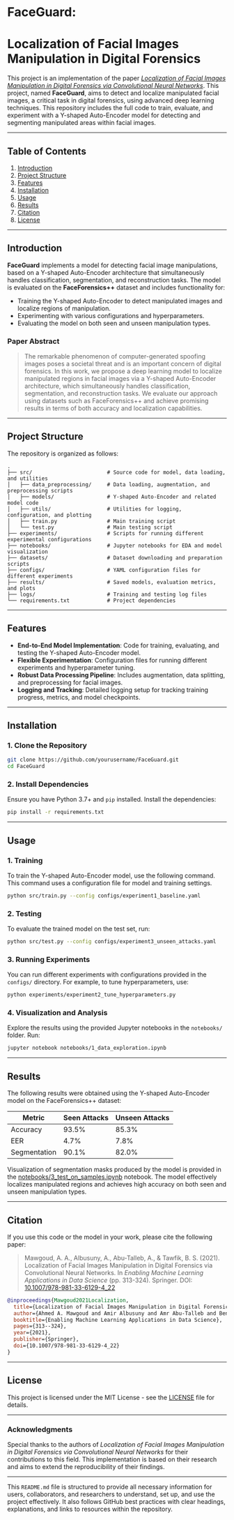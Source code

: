 # FaceGuard:
# Localization of Facial Images Manipulation in Digital Forensics

This project is an implementation of the paper *[Localization of Facial Images Manipulation in Digital Forensics via Convolutional Neural Networks](https://link.springer.com/chapter/10.1007/978-981-33-6129-4_22)*. This project, named **FaceGuard**, aims to detect and localize manipulated facial images, a critical task in digital forensics, using advanced deep learning techniques. This repository includes the full code to train, evaluate, and experiment with a Y-shaped Auto-Encoder model for detecting and segmenting manipulated areas within facial images.

---

## Table of Contents

1. [Introduction](#introduction)
2. [Project Structure](#project-structure)
3. [Features](#features)
4. [Installation](#installation)
5. [Usage](#usage)
6. [Results](#results)
7. [Citation](#citation)
8. [License](#license)

---

## Introduction

**FaceGuard** implements a model for detecting facial image manipulations, based on a Y-shaped Auto-Encoder architecture that simultaneously handles classification, segmentation, and reconstruction tasks. The model is evaluated on the **FaceForensics++** dataset and includes functionality for:
- Training the Y-shaped Auto-Encoder to detect manipulated images and localize regions of manipulation.
- Experimenting with various configurations and hyperparameters.
- Evaluating the model on both seen and unseen manipulation types.

### Paper Abstract

> The remarkable phenomenon of computer-generated spoofing images poses a societal threat and is an important concern of digital forensics. In this work, we propose a deep learning model to localize manipulated regions in facial images via a Y-shaped Auto-Encoder architecture, which simultaneously handles classification, segmentation, and reconstruction tasks. We evaluate our approach using datasets such as FaceForensics++ and achieve promising results in terms of both accuracy and localization capabilities.

---

## Project Structure

The repository is organized as follows:

```
.
├── src/                        # Source code for model, data loading, and utilities
│   ├── data_preprocessing/     # Data loading, augmentation, and preprocessing scripts
│   ├── models/                 # Y-shaped Auto-Encoder and related model code
│   ├── utils/                  # Utilities for logging, configuration, and plotting
│   ├── train.py                # Main training script
│   └── test.py                 # Main testing script
├── experiments/                # Scripts for running different experimental configurations
├── notebooks/                  # Jupyter notebooks for EDA and model visualization
├── datasets/                   # Dataset downloading and preparation scripts
├── configs/                    # YAML configuration files for different experiments
├── results/                    # Saved models, evaluation metrics, and plots
├── logs/                       # Training and testing log files
└── requirements.txt            # Project dependencies
```

---

## Features

- **End-to-End Model Implementation**: Code for training, evaluating, and testing the Y-shaped Auto-Encoder model.
- **Flexible Experimentation**: Configuration files for running different experiments and hyperparameter tuning.
- **Robust Data Processing Pipeline**: Includes augmentation, data splitting, and preprocessing for facial images.
- **Logging and Tracking**: Detailed logging setup for tracking training progress, metrics, and model checkpoints.

---

## Installation

### 1. Clone the Repository

```bash
git clone https://github.com/yourusername/FaceGuard.git
cd FaceGuard
```

### 2. Install Dependencies

Ensure you have Python 3.7+ and `pip` installed. Install the dependencies:

```bash
pip install -r requirements.txt
```
---

## Usage

### 1. Training

To train the Y-shaped Auto-Encoder model, use the following command. This command uses a configuration file for model and training settings.

```bash
python src/train.py --config configs/experiment1_baseline.yaml
```

### 2. Testing

To evaluate the trained model on the test set, run:

```bash
python src/test.py --config configs/experiment3_unseen_attacks.yaml
```

### 3. Running Experiments

You can run different experiments with configurations provided in the `configs/` directory. For example, to tune hyperparameters, use:

```bash
python experiments/experiment2_tune_hyperparameters.py
```

### 4. Visualization and Analysis

Explore the results using the provided Jupyter notebooks in the `notebooks/` folder. Run:

```bash
jupyter notebook notebooks/1_data_exploration.ipynb
```

---

## Results

The following results were obtained using the Y-shaped Auto-Encoder model on the FaceForensics++ dataset:

| Metric       | Seen Attacks   | Unseen Attacks |
|--------------|----------------|----------------|
| Accuracy     | 93.5%          | 85.3%         |
| EER          | 4.7%           | 7.8%          |
| Segmentation | 90.1%          | 82.0%         |

Visualization of segmentation masks produced by the model is provided in the [notebooks/3_test_on_samples.ipynb](notebooks/3_test_on_samples.ipynb) notebook. The model effectively localizes manipulated regions and achieves high accuracy on both seen and unseen manipulation types.

---

## Citation

If you use this code or the model in your work, please cite the following paper:

> Mawgoud, A. A., Albusuny, A., Abu-Talleb, A., & Tawfik, B. S. (2021). Localization of Facial Images Manipulation in Digital Forensics via Convolutional Neural Networks. In *Enabling Machine Learning Applications in Data Science* (pp. 313-324). Springer. DOI: [10.1007/978-981-33-6129-4_22](https://link.springer.com/chapter/10.1007/978-981-33-6129-4_22)

```bibtex
@inproceedings{Mawgoud2021Localization,
  title={Localization of Facial Images Manipulation in Digital Forensics via Convolutional Neural Networks},
  author={Ahmed A. Mawgoud and Amir Albusuny and Amr Abu-Talleb and Benbella S. Tawfik},
  booktitle={Enabling Machine Learning Applications in Data Science},
  pages={313--324},
  year={2021},
  publisher={Springer},
  doi={10.1007/978-981-33-6129-4_22}
}
```

---

## License

This project is licensed under the MIT License - see the [LICENSE](LICENSE) file for details.

---

### Acknowledgments

Special thanks to the authors of *Localization of Facial Images Manipulation in Digital Forensics via Convolutional Neural Networks* for their contributions to this field. This implementation is based on their research and aims to extend the reproducibility of their findings.

---

This `README.md` file is structured to provide all necessary information for users, collaborators, and researchers to understand, set up, and use the project effectively. It also follows GitHub best practices with clear headings, explanations, and links to resources within the repository.
